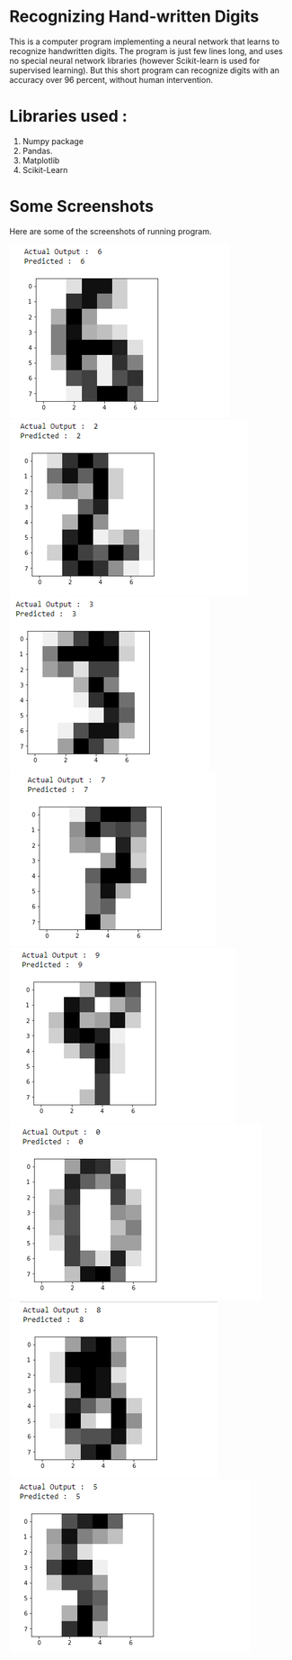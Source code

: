 # Recognizing Hand-written Digits

This is a computer program implementing a neural network that learns to recognize handwritten digits. The program is just few lines long, and uses no special neural network libraries (however Scikit-learn is used for supervised learning). But this short program can recognize digits with an accuracy over 96 percent, without human intervention. 

# Libraries used :
1. Numpy package
2. Pandas.
3. Matplotlib
4. Scikit-Learn

# Some Screenshots

Here are some of the screenshots of running program.

![](https://github.com/Vasu7052/Recognizing-Handwritten-Digits/blob/master/ScreenShots/ss1.png)
![](https://github.com/Vasu7052/Recognizing-Handwritten-Digits/blob/master/ScreenShots/ss7.png)
![](https://github.com/Vasu7052/Recognizing-Handwritten-Digits/blob/master/ScreenShots/ss3.png)
![](https://github.com/Vasu7052/Recognizing-Handwritten-Digits/blob/master/ScreenShots/ss4.png)
![](https://github.com/Vasu7052/Recognizing-Handwritten-Digits/blob/master/ScreenShots/ss5.png)
![](https://github.com/Vasu7052/Recognizing-Handwritten-Digits/blob/master/ScreenShots/ss6.png)
![](https://github.com/Vasu7052/Recognizing-Handwritten-Digits/blob/master/ScreenShots/ss2.png)
![](https://github.com/Vasu7052/Recognizing-Handwritten-Digits/blob/master/ScreenShots/ss8.png)

